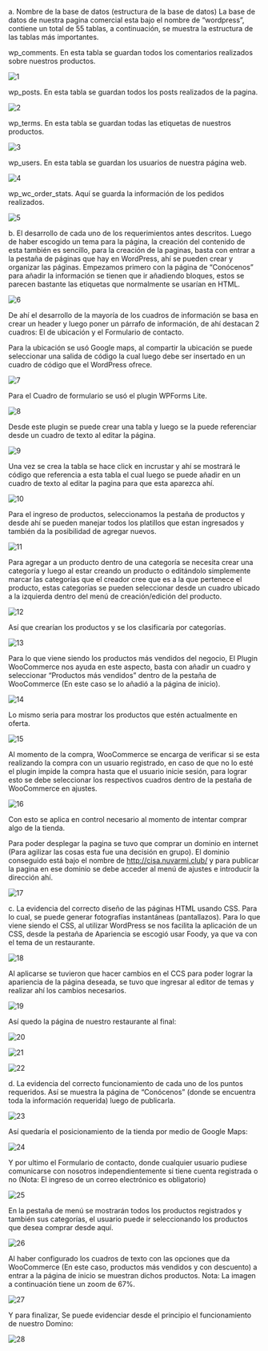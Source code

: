 a.	Nombre de la base de datos (estructura de la base de datos)
La base de datos de nuestra pagina comercial esta bajo el nombre de “wordpress”, contiene un total de 55 tablas, a continuación, se muestra la estructura de las tablas más importantes.

wp_comments.
En esta tabla se guardan todos los comentarios realizados sobre nuestros productos.

![1](/READMEIMG/1.png?raw=true "Title")

wp_posts.
En esta tabla se guardan todos los posts realizados de la pagina.

![2](/READMEIMG/2.png?raw=true "Title")

wp_terms.
En esta tabla se guardan todas las etiquetas de nuestros productos.

![3](/READMEIMG/3.png?raw=true "Title")

wp_users.
En esta tabla se guardan los usuarios de nuestra página web.

![4](/READMEIMG/4.png?raw=true "Title")

wp_wc_order_stats.
Aquí se guarda la información de los pedidos realizados.

![5](/READMEIMG/5.png?raw=true "Title")

b.	El desarrollo de cada uno de los requerimientos antes descritos.
Luego de haber escogido un tema para la página, la creación del contenido de esta también es sencillo, para la creación de la paginas, basta con entrar a la pestaña de páginas que hay en WordPress, ahí se pueden crear y organizar las páginas. Empezamos primero con la página de “Conócenos” para añadir la información se tienen que ir añadiendo bloques, estos se parecen bastante las etiquetas que normalmente se usarían en HTML.

![6](/READMEIMG/6.png?raw=true "Title")

De ahí el desarrollo de la mayoría de los cuadros de información se basa en crear un header y luego poner un párrafo de información, de ahí destacan 2 cuadros: El de ubicación y el Formulario de contacto.

Para la ubicación se usó Google maps, al compartir la ubicación se puede seleccionar una salida de código la cual luego debe ser insertado en un cuadro de código que el WordPress ofrece.

![7](/READMEIMG/7.png?raw=true "Title")


Para el Cuadro de formulario se usó el plugin WPForms Lite.

![8](/READMEIMG/8.png?raw=true "Title")

Desde este plugin se puede crear una tabla y luego se la puede referenciar desde un cuadro de texto al editar la página.

![9](/READMEIMG/9.png?raw=true "Title")

Una vez se crea la tabla se hace click en incrustar y ahí se mostrará le código que referencia a esta tabla el cual luego se puede añadir en un cuadro de texto al editar la pagina para que esta aparezca ahí.

![10](/READMEIMG/10.png?raw=true "Title")

Para el ingreso de productos, seleccionamos la pestaña de productos y desde ahí se pueden manejar todos los platillos que estan ingresados y también da la posibilidad de agregar nuevos.

![11](/READMEIMG/11.png?raw=true "Title")

Para agregar a un producto dentro de una categoría se necesita crear una categoría y luego al estar creando un producto o editándolo simplemente marcar las categorías que el creador cree que es a la que pertenece el producto, estas categorías se pueden seleccionar desde un cuadro ubicado a la izquierda dentro del menú de creación/edición del producto.

![12](/READMEIMG/12.png?raw=true "Title")

Así que crearían los productos y se los clasificaría por categorías.

![13](/READMEIMG/13.png?raw=true "Title")

Para lo que viene siendo los productos más vendidos del negocio, El Plugin WooCommerce nos ayuda en este aspecto, basta con añadir un cuadro y seleccionar “Productos más vendidos” dentro de la pestaña de WooCommerce (En este caso se lo añadió a la página de inicio).

![14](/READMEIMG/14.png?raw=true "Title")

Lo mismo seria para mostrar los productos que estén actualmente en oferta.

![15](/READMEIMG/15.png?raw=true "Title")

Al momento de la compra, WooCommerce se encarga de verificar si se esta realizando la compra con un usuario registrado, en caso de que no lo esté el plugin impide la compra hasta que el usuario inicie sesión, para lograr esto se debe seleccionar los respectivos cuadros dentro de la pestaña de WooCommerce en ajustes.

![16](/READMEIMG/16.png?raw=true "Title")

Con esto se aplica en control necesario al momento de intentar comprar algo de la tienda.

Para poder desplegar la pagina se tuvo que comprar un dominio en internet (Para agilizar las cosas esta fue una decisión en grupo). El dominio conseguido está bajo el nombre de http://cisa.nuvarmi.club/ y para publicar la pagina en ese dominio se debe acceder al menú de ajustes e introducir la dirección ahí.

![17](/READMEIMG/17.png?raw=true "Title")

c.	La evidencia del correcto diseño de las páginas HTML usando CSS. Para lo cual, se puede generar fotografías instantáneas (pantallazos). 
Para lo que viene siendo el CSS, al utilizar WordPress se nos facilita la aplicación de un CSS, desde la pestaña de Apariencia se escogió usar Foody, ya que va con el tema de un restaurante.

![18](/READMEIMG/18.png?raw=true "Title")

Al aplicarse se tuvieron que hacer cambios en el CCS para poder lograr la apariencia de la página deseada, se tuvo que ingresar al editor de temas y realizar ahí los cambios necesarios. 

![19](/READMEIMG/19.png?raw=true "Title")

Así quedo la página de nuestro restaurante al final:

![20](/READMEIMG/20.png?raw=true "Title")

![21](/READMEIMG/21.png?raw=true "Title")

![22](/READMEIMG/22.png?raw=true "Title")

d.	La evidencia del correcto funcionamiento de cada uno de los puntos requeridos. 
Así se muestra la página de “Conócenos” (donde se encuentra toda la información requerida) luego de publicarla.

![23](/READMEIMG/23.png?raw=true "Title")

Así quedaría el posicionamiento de la tienda por medio de Google Maps:

![24](/READMEIMG/24.png?raw=true "Title")

Y por ultimo el Formulario de contacto, donde cualquier usuario pudiese comunicarse con nosotros independientemente si tiene cuenta registrada o no (Nota: El ingreso de un correo electrónico es obligatorio)

![25](/READMEIMG/25.png?raw=true "Title")

En la pestaña de menú se mostrarán todos los productos registrados y también sus categorías, el usuario puede ir seleccionando los productos que desea comprar desde aquí.

![26](/READMEIMG/26.png?raw=true "Title")

Al haber configurado los cuadros de texto con las opciones que da WooCommerce (En este caso, productos más vendidos y con descuento) a entrar a la página de inicio se muestran dichos productos.
Nota: La imagen a continuación tiene un zoom de 67%.

![27](/READMEIMG/27.png?raw=true "Title")

Y para finalizar, Se puede evidenciar desde el principio el funcionamiento de nuestro Domino:

![28](/READMEIMG/28.png?raw=true "Title")
